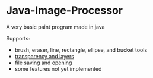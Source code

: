Java-Image-Processor
====================

A very basic paint program made in java

Supports:
- brush, eraser, line, rectangle, ellipse, and bucket tools
- [transparency and layers](http://a.pomf.se/afcyef.png)
- file [saving](http://a.pomf.se/acnvih.png) and [opening](http://a.pomf.se/aowlxd.png)
- some features not yet implemented
